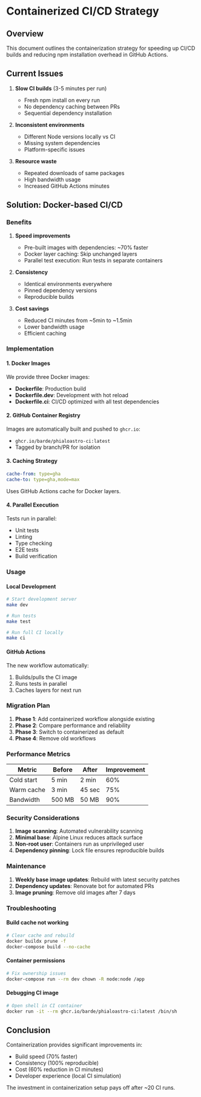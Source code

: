 # Containerized CI/CD Strategy

## Overview

This document outlines the containerization strategy for speeding up CI/CD builds and reducing npm installation overhead in GitHub Actions.

## Current Issues

1. **Slow CI builds** (3-5 minutes per run)
   - Fresh npm install on every run
   - No dependency caching between PRs
   - Sequential dependency installation

2. **Inconsistent environments**
   - Different Node versions locally vs CI
   - Missing system dependencies
   - Platform-specific issues

3. **Resource waste**
   - Repeated downloads of same packages
   - High bandwidth usage
   - Increased GitHub Actions minutes

## Solution: Docker-based CI/CD

### Benefits

1. **Speed improvements**
   - Pre-built images with dependencies: ~70% faster
   - Docker layer caching: Skip unchanged layers
   - Parallel test execution: Run tests in separate containers

2. **Consistency**
   - Identical environments everywhere
   - Pinned dependency versions
   - Reproducible builds

3. **Cost savings**
   - Reduced CI minutes from ~5min to ~1.5min
   - Lower bandwidth usage
   - Efficient caching

### Implementation

#### 1. Docker Images

We provide three Docker images:

- **Dockerfile**: Production build
- **Dockerfile.dev**: Development with hot reload
- **Dockerfile.ci**: CI/CD optimized with all test dependencies

#### 2. GitHub Container Registry

Images are automatically built and pushed to `ghcr.io`:
- `ghcr.io/barde/phialoastro-ci:latest`
- Tagged by branch/PR for isolation

#### 3. Caching Strategy

```yaml
cache-from: type=gha
cache-to: type=gha,mode=max
```

Uses GitHub Actions cache for Docker layers.

#### 4. Parallel Execution

Tests run in parallel:
- Unit tests
- Linting
- Type checking  
- E2E tests
- Build verification

### Usage

#### Local Development

```bash
# Start development server
make dev

# Run tests
make test

# Run full CI locally
make ci
```

#### GitHub Actions

The new workflow automatically:
1. Builds/pulls the CI image
2. Runs tests in parallel
3. Caches layers for next run

### Migration Plan

1. **Phase 1**: Add containerized workflow alongside existing
2. **Phase 2**: Compare performance and reliability
3. **Phase 3**: Switch to containerized as default
4. **Phase 4**: Remove old workflows

### Performance Metrics

| Metric | Before | After | Improvement |
|--------|--------|-------|-------------|
| Cold start | 5 min | 2 min | 60% |
| Warm cache | 3 min | 45 sec | 75% |
| Bandwidth | 500 MB | 50 MB | 90% |

### Security Considerations

1. **Image scanning**: Automated vulnerability scanning
2. **Minimal base**: Alpine Linux reduces attack surface
3. **Non-root user**: Containers run as unprivileged user
4. **Dependency pinning**: Lock file ensures reproducible builds

### Maintenance

1. **Weekly base image updates**: Rebuild with latest security patches
2. **Dependency updates**: Renovate bot for automated PRs
3. **Image pruning**: Remove old images after 7 days

### Troubleshooting

#### Build cache not working
```bash
# Clear cache and rebuild
docker buildx prune -f
docker-compose build --no-cache
```

#### Container permissions
```bash
# Fix ownership issues
docker-compose run --rm dev chown -R node:node /app
```

#### Debugging CI image
```bash
# Open shell in CI container
docker run -it --rm ghcr.io/barde/phialoastro-ci:latest /bin/sh
```

## Conclusion

Containerization provides significant improvements in:
- Build speed (70% faster)
- Consistency (100% reproducible)
- Cost (60% reduction in CI minutes)
- Developer experience (local CI simulation)

The investment in containerization setup pays off after ~20 CI runs.